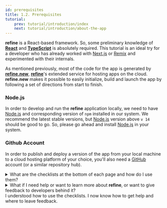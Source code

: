 ```yaml
---
id: prerequisites
title: 1.2. Prerequisites
tutorial:
    prev: tutorial/introduction/index
    next: tutorial/introduction/about-the-app
---
```


**refine** is a React-based framework. So, some preliminary knowledge of [**React**](https://react.dev/learn) and [**TypeScript**](https://www.typescriptlang.org) is absolutely required. This tutorial is an ideal try for a developer who has already worked with [Next.js](https://nextjs.org) or [Remix](https://remix.run/docs/en/1.16.0/tutorials/blog) and experimented with their internals.

As mentioned previously, most of the code for the app is generated by [**refine.new**](https://refine.new), [**refine**](https://refine.dev/docs/tutorial/introduction/index/)'s extended service for hosting apps on the cloud. **refine.new** makes it possible to easily initialize, build and launch the app by following a set of directions from start to finish.


### Node.js

In order to develop and run the **refine** application locally, we need to have [Node.js](https://nodejs.org/en) and corresponding version of `npm` installed in our system. We recommend the latest stable versions, but [Node.js](https://nodejs.org/en) version above `v 14` should be good to go. So, please go ahead and install [Node.js](https://nodejs.org/en) in your system.


### Github Account
In order to publish and deploy a version of the app from your local machine to a cloud hosting platform of your choice, you'll also need a [GitHub](https://github.com/) account (or a similar repository hub).

<details>
<summary>What are the checklists at the bottom of each page and how do I use them?</summary>

A clickable task checklist is waiting for you at the end of each page to measure your understanding of the content. Check these items off to see your progress in the Tutorial Tracker.

(This data is only saved to your browser’s local storage, and is not available elsewhere. No data is sent to, nor stored by **refine**.)

</details>

<details>
<summary>What if I need help or want to learn more about <strong>refine</strong>, or want to give feedback to developers behind it?</summary>

-   [Join the Discord Community](https://discord.gg/refine) – it is the easiest way to get help, all questions are usually answered in about 30 minutes.
-   [GitHub Discussions](https://github.com/refinedev/refine/discussions) – ask anything about the project or give feedback, we'd love to hear your thoughts!

</details>

<Checklist>
<ChecklistItem id="prequisite-looks-great">
I understood how to use the checklists.
</ChecklistItem>
<ChecklistItem id="prequisite-looks-great-2">
I now know how to get help and where to leave feedback.
</ChecklistItem>
</Checklist>
